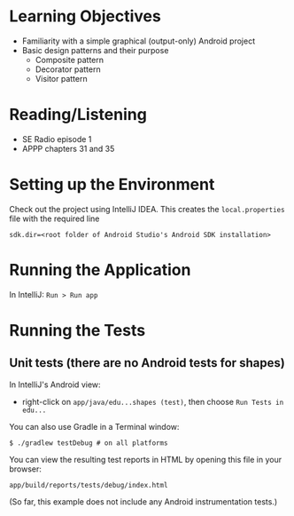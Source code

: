 # Learning Objectives

* Familiarity with a simple graphical (output-only) Android project
* Basic design patterns and their purpose
    * Composite pattern
    * Decorator pattern
    * Visitor pattern

# Reading/Listening

* SE Radio episode 1
* APPP chapters 31 and 35

# Setting up the Environment

Check out the project using IntelliJ IDEA. This creates the `local.properties` file
with the required line

    sdk.dir=<root folder of Android Studio's Android SDK installation>

# Running the Application

In IntelliJ: `Run > Run app`

# Running the Tests

## Unit tests (there are no Android tests for shapes)

In IntelliJ's Android view:

* right-click on `app/java/edu...shapes (test)`, then choose `Run Tests in edu...`

You can also use Gradle in a Terminal window:

    $ ./gradlew testDebug # on all platforms

You can view the resulting test reports in HTML by opening this file in your browser:

    app/build/reports/tests/debug/index.html

(So far, this example does not include any Android instrumentation tests.)
